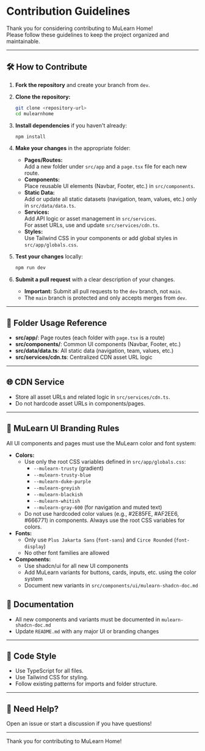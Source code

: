 # Contribution Guidelines

Thank you for considering contributing to MuLearn Home!  
Please follow these guidelines to keep the project organized and maintainable.

---

## 🛠️ How to Contribute

1. **Fork the repository** and create your branch from `dev`.

2. **Clone the repository:**
   ```bash
   git clone <repository-url>
   cd mulearnhome
   ```

3. **Install dependencies** if you haven't already:
   ```bash
   npm install
   ```
4. **Make your changes** in the appropriate folder:
   - **Pages/Routes:**  
     Add a new folder under `src/app` and a `page.tsx` file for each new route.
   - **Components:**  
     Place reusable UI elements (Navbar, Footer, etc.) in `src/components`.
   - **Static Data:**  
     Add or update all static datasets (navigation, team, values, etc.) only in `src/data/data.ts`.
   - **Services:**  
     Add API logic or asset management in `src/services`.  
     For asset URLs, use and update `src/services/cdn.ts`.
   - **Styles:**  
     Use Tailwind CSS in your components or add global styles in `src/app/globals.css`.

5. **Test your changes** locally:
   ```bash
   npm run dev
   ```

6. **Submit a pull request** with a clear description of your changes.
   - **Important:** Submit all pull requests to the `dev` branch, not `main`.
   - The `main` branch is protected and only accepts merges from `dev`.

---

## 📁 Folder Usage Reference

- **src/app/**: Page routes (each folder with `page.tsx` is a route)
- **src/components/**: Common UI components (Navbar, Footer, etc.)
- **src/data/data.ts**: All static data (navigation, team, values, etc.)
- **src/services/cdn.ts**: Centralized CDN asset URL logic

---

## 🌐 CDN Service

- Store all asset URLs and related logic in `src/services/cdn.ts`.
- Do not hardcode asset URLs in components/pages.

---

## 🎨 MuLearn UI Branding Rules

All UI components and pages must use the MuLearn color and font system:

- **Colors:**
  - Use only the root CSS variables defined in `src/app/globals.css`:
    - `--mulearn-trusty` (gradient)
    - `--mulearn-trusty-blue`
    - `--mulearn-duke-purple`
    - `--mulearn-greyish`
    - `--mulearn-blackish`
    - `--mulearn-whitish`
    - `--mulearn-gray-600` (for navigation and muted text)
  - Do not use hardcoded color values (e.g., #2E85FE, #AF2EE6, #666771) in components. Always use the root CSS variables for colors.
- **Fonts:**
  - Only use `Plus Jakarta Sans` (`font-sans`) and `Circe Rounded` (`font-display`)
  - No other font families are allowed
- **Components:**
  - Use shadcn/ui for all new UI components
  - Add MuLearn variants for buttons, cards, inputs, etc. using the color system
  - Document new variants in `src/components/ui/mulearn-shadcn-doc.md`

## 📝 Documentation
- All new components and variants must be documented in `mulearn-shadcn-doc.md`
- Update `README.md` with any major UI or branding changes

---

## 📝 Code Style

- Use TypeScript for all files.
- Use Tailwind CSS for styling.
- Follow existing patterns for imports and folder structure.

---

## 💬 Need Help?

Open an issue or start a discussion if you have questions!

---

Thank you for contributing to MuLearn Home!

